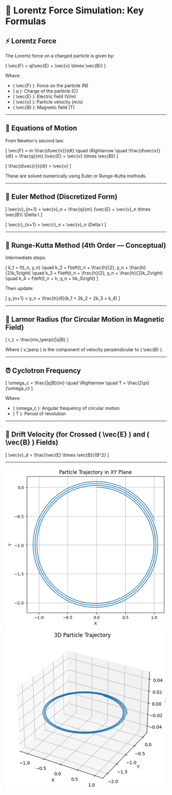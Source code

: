 # 📘 Lorentz Force Simulation: Key Formulas

## ⚡ Lorentz Force

The Lorentz force on a charged particle is given by:

\[
\vec{F} = q(\vec{E} + \vec{v} \times \vec{B})
\]

Where:
- \( \vec{F} \): Force on the particle (N)
- \( q \): Charge of the particle (C)
- \( \vec{E} \): Electric field (V/m)
- \( \vec{v} \): Particle velocity (m/s)
- \( \vec{B} \): Magnetic field (T)

---

## 🧮 Equations of Motion

From Newton's second law:

\[
\vec{F} = m \frac{d\vec{v}}{dt}
\quad \Rightarrow \quad 
\frac{d\vec{v}}{dt} = \frac{q}{m} (\vec{E} + \vec{v} \times \vec{B})
\]

\[
\frac{d\vec{r}}{dt} = \vec{v}
\]

These are solved numerically using Euler or Runge-Kutta methods.

---

## 🔄 Euler Method (Discretized Form)

\[
\vec{v}_{n+1} = \vec{v}_n + \frac{q}{m} (\vec{E} + \vec{v}_n \times \vec{B}) \Delta t
\]

\[
\vec{r}_{n+1} = \vec{r}_n + \vec{v}_n \Delta t
\]

---

## 🔁 Runge-Kutta Method (4th Order — Conceptual)

Intermediate steps:

\[
k_1 = f(t_n, y_n)
\quad k_2 = f\left(t_n + \frac{h}{2}, y_n + \frac{h}{2}k_1\right)
\quad k_3 = f\left(t_n + \frac{h}{2}, y_n + \frac{h}{2}k_2\right)
\quad k_4 = f\left(t_n + h, y_n + hk_3\right)
\]

Then update:

\[
y_{n+1} = y_n + \frac{h}{6}(k_1 + 2k_2 + 2k_3 + k_4)
\]

---

## 🔁 Larmor Radius (for Circular Motion in Magnetic Field)

\[
r_L = \frac{mv_\perp}{|q|B}
\]

Where \( v_\perp \) is the component of velocity perpendicular to \( \vec{B} \).

---

## ⏰ Cyclotron Frequency

\[
\omega_c = \frac{|q|B}{m}
\quad \Rightarrow \quad 
T = \frac{2\pi}{\omega_c}
\]

Where:
- \( \omega_c \): Angular frequency of circular motion
- \( T \): Period of revolution

---

## 📐 Drift Velocity (for Crossed \( \vec{E} \) and \( \vec{B} \) Fields)

\[
\vec{v}_d = \frac{\vec{E} \times \vec{B}}{B^2}
\]

---
![alt text](image.png)
![alt text](image-1.png)
